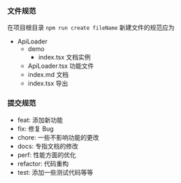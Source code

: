 ### 文件规范
在项目根目录 `npm run create fileName` 
新建文件的规范应为
  - ApiLoader
      - demo
        - index.tsx 文档实例
      - ApiLoader.tsx 功能文件
      - index.md 文档
      - index.tsx 导出
### 提交规范
- feat: 添加新功能
- fix: 修复 Bug
- chore: 一些不影响功能的更改
- docs: 专指文档的修改
- perf: 性能方面的优化
- refactor: 代码重构
- test: 添加一些测试代码等等